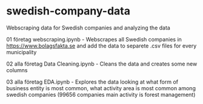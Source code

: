 # swedish-company-data
Webscraping data for Swedish companies and analyzing the data

01 företag webscraping.ipynb - Webscrapes all Swedish companies in https://www.bolagsfakta.se and add the data to separete .csv files for every municipality

02 alla företag Data Cleaning.ipynb - Cleans the data and creates some new columns

03 alla företag EDA.ipynb - Explores the data looking at what form of business entity is most common, what activity area is most common among swedish companies 
  (99656 companies main activity is forest management)
  
